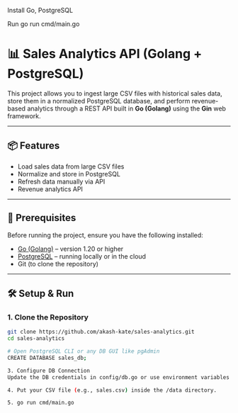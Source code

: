 Install Go, PostgreSQL

Run go run cmd/main.go

# 📊 Sales Analytics API (Golang + PostgreSQL)

This project allows you to ingest large CSV files with historical sales data, store them in a normalized PostgreSQL database, and perform revenue-based analytics through a REST API built in **Go (Golang)** using the **Gin** web framework.

---

## 📦 Features

- Load sales data from large CSV files
- Normalize and store in PostgreSQL
- Refresh data manually via API
- Revenue analytics API

---

## 🧰 Prerequisites

Before running the project, ensure you have the following installed:

- [Go (Golang)](https://go.dev/dl) – version 1.20 or higher
- [PostgreSQL](https://www.postgresql.org/download/) – running locally or in the cloud
- Git (to clone the repository)

---

## 🛠️ Setup & Run

### 1. Clone the Repository

```bash
git clone https://github.com/akash-kate/sales-analytics.git
cd sales-analytics

# Open PostgreSQL CLI or any DB GUI like pgAdmin
CREATE DATABASE sales_db;

3. Configure DB Connection
Update the DB credentials in config/db.go or use environment variables if supported.

4. Put your CSV file (e.g., sales.csv) inside the /data directory.

5. go run cmd/main.go
